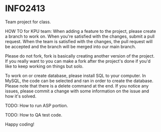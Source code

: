 # INFO2413
Team project for class.

HOW TO for KPU team:
When adding a feature to the project, please create a branch to work on.
When you're satisfied with the changes, submit a pull request.
When the team is satisfied with the changes, the pull request will be accepted and the branch will be merged into our main branch.

Please do not fork, fork is basically creating another version of the project. If you really want to you can make a fork after the project's done if you'd like to keep working on things but solo.

To work on or create database, please install SQL to your computer. In MySQL, the code can be selected and ran in order to create the database. Please note that there is a delete command at the end. If you notice any issues, please commit a change with some information on the issue and how it's solved.

TODO: How to run ASP portion.

TODO: How to QA test code.

Happy coding!
